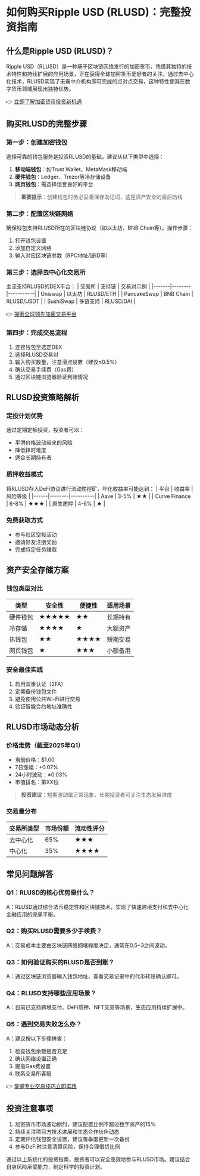 # 如何购买Ripple USD (RLUSD)：完整投资指南

## 什么是Ripple USD (RLUSD)？

Ripple USD（RLUSD）是一种基于区块链网络发行的加密货币，凭借其独特的技术特性和持续扩展的应用场景，正在获得全球加密货币爱好者的关注。通过去中心化技术，RLUSD实现了无需中介机构即可完成的点对点交易，这种特性使其在数字货币领域展现出独特优势。

👉 [立即了解加密货币投资新机遇](https://bit.ly/okx_welcome)

## 购买RLUSD的完整步骤

### 第一步：创建加密钱包
选择可靠的钱包服务是投资RLUSD的基础，建议从以下类型中选择：
1. **移动端钱包**：如Trust Wallet、MetaMask移动端
2. **硬件钱包**：Ledger、Trezor等冷存储设备
3. **网页钱包**：需选择信誉良好的平台

> **重要提示**：创建钱包时务必妥善保存助记词，这是资产安全的最后防线

### 第二步：配置区块链网络
确保钱包支持RLUSD所在的区块链协议（如以太坊、BNB Chain等）。操作步骤：
1. 打开钱包设置
2. 添加自定义网络
3. 输入对应区块链参数（RPC地址/链ID等）

### 第三步：选择去中心化交易所
主流支持RLUSD的DEX平台：
| 交易所 | 支持链 | 交易对示例 |
|-------|--------|-----------|
| Uniswap | 以太坊 | RLUSD/ETH |
| PancakeSwap | BNB Chain | RLUSD/USDT |
| SushiSwap | 多链支持 | RLUSD/DAI |

👉 [探索全球领先加密交易平台](https://bit.ly/okx_welcome)

### 第四步：完成交易流程
1. 连接钱包至选定DEX
2. 选择RLUSD交易对
3. 输入购买数量，注意滑点设置（建议≤0.5%）
4. 确认交易手续费（Gas费）
5. 通过区块链浏览器验证到账情况

## RLUSD投资策略解析

### 定投计划优势
通过定期定额投资，投资者可以：
- 平滑价格波动带来的风险
- 降低择时难度
- 适合长期持有者

### 质押收益模式
将RLUSD存入DeFi协议进行流动性挖矿，年化收益率可能达到：
| 平台 | 收益率 | 风险等级 |
|------|--------|----------|
| Aave | 3-5% | ★★ |
| Curve Finance | 6-8% | ★★★ |
| 原生质押 | 4-6% | ★ |

### 免费获取方式
- 参与社区空投活动
- 邀请好友注册奖励
- 完成特定任务赚取

## 资产安全存储方案

### 钱包类型对比
| 类型 | 安全性 | 便捷性 | 适用场景 |
|------|--------|--------|----------|
| 硬件钱包 | ★★★★★ | ★★ | 长期持有 |
| 冷存储 | ★★★★ | ★ | 大额资产 |
| 热钱包 | ★★ | ★★★★ | 短期交易 |
| 网页钱包 | ★ | ★★★ | 小额备用 |

### 安全最佳实践
1. 启用双重认证（2FA）
2. 定期备份钱包文件
3. 避免使用公共Wi-Fi进行交易
4. 验证智能合约地址准确性

## RLUSD市场动态分析

### 价格走势（截至2025年Q1）
- 当前价格：$1.00
- 7日涨幅：+0.07%
- 24小时波动：±0.03%
- 市值排名：第XX位

> **投资建议**：短期波动属正常现象，长期投资者可关注生态发展进度

### 交易量分布
| 交易所类型 | 市场份额 | 流动性评分 |
|------------|----------|------------|
| 去中心化 | 65% | ★★★ |
| 中心化 | 35% | ★★★★ |

## 常见问题解答

### Q1：RLUSD的核心优势是什么？
A：RLUSD通过结合法币稳定性和区块链技术，实现了快速跨境支付和去中心化金融应用的完美平衡。

### Q2：购买RLUSD需要多少手续费？
A：交易成本主要由区块链网络拥堵程度决定，通常在$0.5-$3之间波动。

### Q3：如何验证购买的RLUSD是否到账？
A：通过区块链浏览器输入钱包地址，查看交易记录中的代币转账确认即可。

### Q4：RLUSD支持哪些应用场景？
A：目前已支持跨境支付、DeFi质押、NFT交易等场景，生态应用持续扩展中。

### Q5：遇到交易失败怎么办？
A：建议按以下步骤排查：
1. 检查钱包余额是否充足
2. 确认网络设置正确
3. 提高Gas费设置
4. 联系交易所客服

👉 [掌握专业交易技巧立即实践](https://bit.ly/okx_welcome)

## 投资注意事项
1. 加密货币市场波动剧烈，建议配置比例不超过数字资产的15%
2. 持续关注项目方技术进展和生态合作伙伴动态
3. 定期评估钱包安全设置，建议每季度更新一次备份
4. 参与DeFi时注意清算风险，保持合理借贷比例

通过以上系统化的投资指南，投资者可以安全高效地参与RLUSD市场。建议结合自身风险承受能力，制定科学的投资计划。